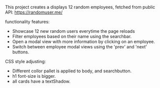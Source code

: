 This project creates a displays 12 random employees, fetched from public API: https://randomuser.me/

functionality features:
  - Showcase 12 new random users everytime the page reloads
  - Filter employees based on their name using the searchbar.
  - Open a modal view with more information by clicking on an employee.
  - Switch between employee modal views using the 'prev' and 'next' buttons.

CSS style adjusting:
  - Different collor pallet is applied to body, and searchbutton.
  - h1 font-size is bigger.
  - all cards have a textShadow.
